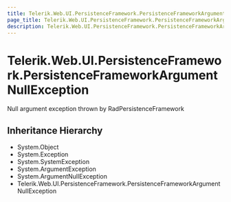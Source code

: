 ```yaml
---
title: Telerik.Web.UI.PersistenceFramework.PersistenceFrameworkArgumentNullException
page_title: Telerik.Web.UI.PersistenceFramework.PersistenceFrameworkArgumentNullException
description: Telerik.Web.UI.PersistenceFramework.PersistenceFrameworkArgumentNullException
---
```


# Telerik.Web.UI.PersistenceFramework.PersistenceFrameworkArgumentNullException

Null argument exception thrown by RadPersistenceFramework

## Inheritance Hierarchy

* System.Object
* System.Exception
* System.SystemException
* System.ArgumentException
* System.ArgumentNullException
* Telerik.Web.UI.PersistenceFramework.PersistenceFrameworkArgumentNullException

